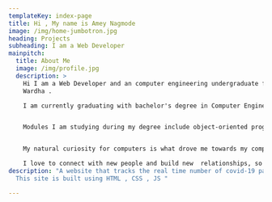```yaml
---
templateKey: index-page
title: Hi , My name is Amey Nagmode
image: /img/home-jumbotron.jpg
heading: Projects
subheading: I am a Web Developer
mainpitch:
  title: About Me
  image: /img/profile.jpg
  description: >
    Hi I am a Web Developer and an computer engineering undergraduate from
    Wardha . 

    I am currently graduating with bachelor's degree in Computer Engineering  at GCOE Jalgaon and actively looking for Internship opportunities  . 


    Modules I am studying during my degree include object-oriented programming , software engineering , software project management, operating systems , database management systems , web programming , computer networks ,  design and analysis of algorithms and cyber security . 


    My natural curiosity for computers is what drove me towards my computer engineering  degree . I’ve always been fascinated by computers and the technical mechanics behind  the monitor I am now eager to secure roles that demand use of the skills  gained during my studies . 

    I love to connect with new people and build new  relationships, so feel free to send me a message..
description: "A website that tracks the real time number of covid-19 patients .
  This site is built using HTML , CSS , JS "

---
```

